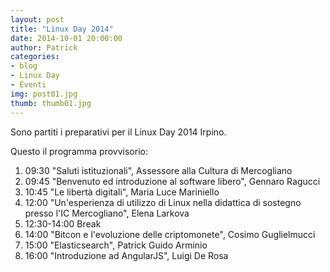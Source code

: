 ```yaml
---
layout: post
title: "Linux Day 2014"
date: 2014-10-01 20:00:00
author: Patrick
categories:
- blog
- Linux Day
- Eventi
img: post01.jpg
thumb: thumb01.jpg
---
```



Sono partiti i preparativi per il Linux Day 2014 Irpino. <!--more-->

Questo il programma provvisorio:

1. 09:30 "Saluti istituzionali", Assessore alla Cultura di Mercogliano
2. 09:45 "Benvenuto ed introduzione al software libero", Gennaro Ragucci
3. 10:45 "Le libertà digitali", Maria Luce Mariniello
4. 12:00 "Un'esperienza di utilizzo di Linux nella didattica di sostegno presso l'IC Mercogliano", Elena Larkova
5. 12:30-14:00 Break
6. 14:00 "Bitcon e l'evoluzione delle criptomonete", Cosimo Guglielmucci
7. 15:00 "Elasticsearch", Patrick Guido Arminio
8. 16:00 "Introduzione ad AngularJS", Luigi De Rosa
